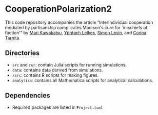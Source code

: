 # CooperationPolarization2

This code repository accompanies the article "Interindividual cooperation mediated by partisanship complicates Madison's cure for 'mischiefs of faction'" by [Mari Kawakatsu](https://www.marikawakatsu.com/), [Yphtach Lelkes](https://www.ylelkes.com/), [Simon Levin](https://slevin.princeton.edu/), and [Corina Tarnita](https://scholar.princeton.edu/ctarnita).

## Directories
* ```src``` and ```run```: contain Julia scripts for running simulations.
* ```data```: contains data derived from simulations.
* ```rsrc```: contains R scripts for making figures.
* ```analytics```: contains all Mathematica scripts for analytical calculations.

## Dependencies
* Required packages are listed in ```Project.toml```
